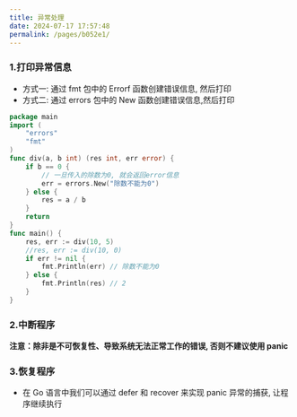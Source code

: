 ```yaml
---
title: 异常处理
date: 2024-07-17 17:57:48
permalink: /pages/b052e1/
---
```


### 1.打印异常信息

- 方式一: 通过 fmt 包中的 Errorf 函数创建错误信息, 然后打印
- 方式二: 通过 errors 包中的 New 函数创建错误信息,然后打印

```go
package main
import (
    "errors"
    "fmt"
)
func div(a, b int) (res int, err error) {
    if b == 0 {
        // 一旦传入的除数为0, 就会返回error信息
        err = errors.New("除数不能为0")
    } else {
        res = a / b
    }
    return
}
func main() {
    res, err := div(10, 5)
    //res, err := div(10, 0)
    if err != nil {
        fmt.Println(err) // 除数不能为0
    } else {
        fmt.Println(res) // 2
    }
}
```

### 2.中断程序

**注意：除非是不可恢复性、导致系统无法正常工作的错误, 否则不建议使用 panic**

### 3.恢复程序

- 在 Go 语言中我们可以通过 defer 和 recover 来实现 panic 异常的捕获, 让程序继续执行
